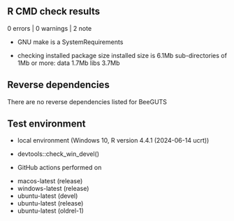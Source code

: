 ## R CMD check results

0 errors | 0 warnings | 2 note

* GNU make is a SystemRequirements

* checking installed package size 
  installed size is  6.1Mb
  sub-directories of 1Mb or more:
    data   1.7Mb
    libs   3.7Mb

## Reverse dependencies

There are no reverse dependencies listed for BeeGUTS


## Test environment

* local environment (Windows 10, R version 4.4.1 (2024-06-14 ucrt))

* devtools::check_win_devel()

* GitHub actions performed on 
- macos-latest (release)
- windows-latest (release)
- ubuntu-latest (devel)
- ubuntu-latest (release)
- ubuntu-latest (oldrel-1)
